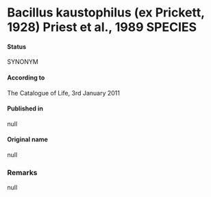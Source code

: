 # Bacillus kaustophilus (ex Prickett, 1928) Priest et al., 1989 SPECIES

#### Status
SYNONYM

#### According to
The Catalogue of Life, 3rd January 2011

#### Published in
null

#### Original name
null

### Remarks
null